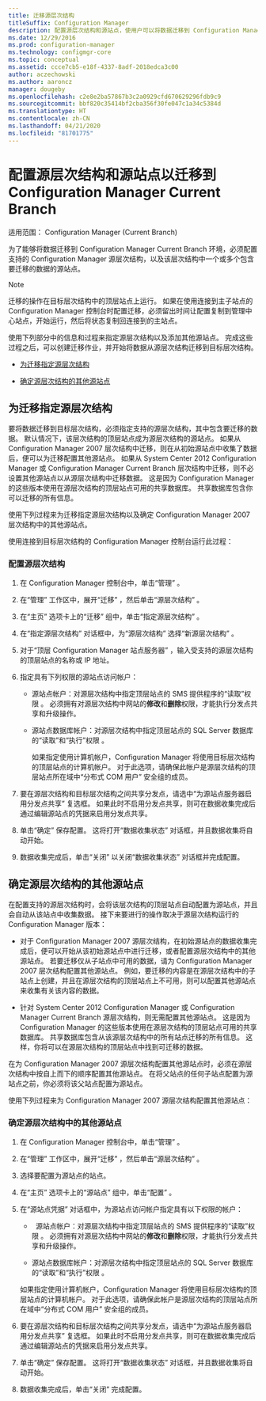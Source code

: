 ```yaml
---
title: 迁移源层次结构
titleSuffix: Configuration Manager
description: 配置源层次结构和源站点，使用户可以将数据迁移到 Configuration Manager Current Branch 环境。
ms.date: 12/29/2016
ms.prod: configuration-manager
ms.technology: configmgr-core
ms.topic: conceptual
ms.assetid: ccce7cb5-e18f-4337-8adf-2018edca3c00
author: aczechowski
ms.author: aaroncz
manager: dougeby
ms.openlocfilehash: c2e8e2ba57867b3c2a0929cfd670629296fdb9c9
ms.sourcegitcommit: bbf820c35414bf2cba356f30fe047c1a34c5384d
ms.translationtype: HT
ms.contentlocale: zh-CN
ms.lasthandoff: 04/21/2020
ms.locfileid: "81701775"
---
```

# <a name="configure-source-hierarchies-and-source-sites-for-migration-to-configuration-manager-current-branch"></a>配置源层次结构和源站点以迁移到 Configuration Manager Current Branch

适用范围：  Configuration Manager (Current Branch)

为了能够将数据迁移到 Configuration Manager Current Branch 环境，必须配置支持的 Configuration Manager 源层次结构，以及该层次结构中一个或多个包含要迁移的数据的源站点。  

> [!NOTE]  
>  迁移的操作在目标层次结构中的顶层站点上运行。 如果在使用连接到主子站点的 Configuration Manager 控制台时配置迁移，必须留出时间让配置复制到管理中心站点，开始运行，然后将状态复制回连接到的主站点。  

 使用下列部分中的信息和过程来指定源层次结构以及添加其他源站点。 完成这些过程之后，可以创建迁移作业，并开始将数据从源层次结构迁移到目标层次结构。  

-   [为迁移指定源层次结构](#BKBM_ConfigSrcHierarchy)  

-   [确定源层次结构的其他源站点](#BKBM_ConfigSrcSites)  

##  <a name="specify-a-source-hierarchy-for-migration"></a><a name="BKBM_ConfigSrcHierarchy"></a>为迁移指定源层次结构  
 要将数据迁移到目标层次结构，必须指定支持的源层次结构，其中包含要迁移的数据。 默认情况下，该层次结构的顶层站点成为源层次结构的源站点。 如果从 Configuration Manager 2007 层次结构中迁移，则在从初始源站点中收集了数据后，便可以为迁移配置其他源站点。 如果从 System Center 2012 Configuration Manager 或 Configuration Manager Current Branch 层次结构中迁移，则不必设置其他源站点以从源层次结构中迁移数据。 这是因为 Configuration Manager 的这些版本使用在源层次结构的顶层站点可用的共享数据库。 共享数据库包含你可以迁移的所有信息。  

 使用下列过程来为迁移指定源层次结构以及确定 Configuration Manager 2007 层次结构中的其他源站点。  

 使用连接到目标层次结构的 Configuration Manager 控制台运行此过程：  

### <a name="to-configure-a-source-hierarchy"></a>配置源层次结构   

1. 在 Configuration Manager 控制台中，单击“管理”  。  

2. 在“管理”  工作区中，展开“迁移”  ，然后单击“源层次结构”  。  

3. 在“主页”  选项卡上的“迁移”  组中，单击“指定源层次结构”  。  

4. 在“指定源层次结构”  对话框中，为“源层次结构”  选择“新源层次结构”  。  

5. 对于“顶层 Configuration Manager 站点服务器”  ，输入受支持的源层次结构的顶层站点的名称或 IP 地址。  

6. 指定具有下列权限的源站点访问帐户：  

   - 源站点帐户：对源层次结构中指定顶层站点的 SMS 提供程序的“读取”权限  。 必须拥有对源层次结构中网站的**修改**和**删除**权限，才能执行分发点共享和升级操作。

   - 源站点数据库帐户：对源层次结构中指定顶层站点的 SQL Server 数据库的“读取”和“执行”权限   。  

     如果指定使用计算机帐户，Configuration Manager 将使用目标层次结构的顶层站点的计算机帐户。 对于此选项，请确保此帐户是源层次结构的顶层站点所在域中“分布式 COM 用户”  安全组的成员。  

7. 要在源层次结构和目标层次结构之间共享分发点，请选中“为源站点服务器启用分发点共享”  复选框。 如果此时不启用分发点共享，则可在数据收集完成后通过编辑源站点的凭据来启用分发点共享。  

8. 单击“确定”  保存配置。 这将打开“数据收集状态”  对话框，并且数据收集将自动开始。  

9. 数据收集完成后，单击“关闭”  以关闭“数据收集状态”  对话框并完成配置。  

##  <a name="identify-additional-source-sites-of-the-source-hierarchy"></a><a name="BKBM_ConfigSrcSites"></a>确定源层次结构的其他源站点  
 在配置支持的源层次结构时，会将该层次结构的顶层站点自动配置为源站点，并且会自动从该站点中收集数据。 接下来要进行的操作取决于源层次结构运行的 Configuration Manager 版本：  

-   对于 Configuration Manager 2007 源层次结构，在初始源站点的数据收集完成后，便可以开始从该初始源站点中进行迁移，或者配置源层次结构中的其他源站点。 若要迁移仅从子站点中可用的数据，请为 Configuration Manager 2007 层次结构配置其他源站点。 例如，要迁移的内容是在源层次结构中的子站点上创建，并且在源层次结构的顶层站点上不可用，则可以配置其他源站点来收集有关该内容的数据。  

-   针对 System Center 2012 Configuration Manager 或 Configuration Manager Current Branch 源层次结构，则无需配置其他源站点。 这是因为 Configuration Manager 的这些版本使用在源层次结构的顶层站点可用的共享数据库。 共享数据库包含从该源层次结构中的所有站点迁移的所有信息。 这样，你将可以在源层次结构的顶层站点中找到可迁移的数据。  

在为 Configuration Manager 2007 源层次结构配置其他源站点时，必须在源层次结构中按自上而下的顺序配置其他源站点。 在将父站点的任何子站点配置为源站点之前，你必须将该父站点配置为源站点。  

使用下列过程来为 Configuration Manager 2007 源层次结构配置其他源站点：  

### <a name="to-identify-additional-source-sites-in-the-source-hierarchy"></a>确定源层次结构中的其他源站点 

1.  在 Configuration Manager 控制台中，单击“管理”  。  

2.  在“管理”  工作区中，展开“迁移”  ，然后单击“源层次结构”  。  

3.  选择要配置为源站点的站点。  

4.  在“主页”  选项卡上的“源站点”  组中，单击“配置”  。  

5.  在“源站点凭据”  对话框中，为源站点访问帐户指定具有以下权限的帐户：  

    -   源站点帐户：对源层次结构中指定顶层站点的 SMS 提供程序的“读取”权限  。 必须拥有对源层次结构中网站的**修改**和**删除**权限，才能执行分发点共享和升级操作。  

    -   源站点数据库帐户：对源层次结构中指定顶层站点的 SQL Server 数据库的“读取”和“执行”权限   。  

    如果指定使用计算机帐户，Configuration Manager 将使用目标层次结构的顶层站点的计算机帐户。 对于此选项，请确保此帐户是源层次结构的顶层站点所在域中“分布式 COM 用户”  安全组的成员。  

6.  要在源层次结构和目标层次结构之间共享分发点，请选中“为源站点服务器启用分发点共享”  复选框。 如果此时不启用分发点共享，则可在数据收集完成后通过编辑源站点的凭据来启用分发点共享。  

7. 单击“确定”  保存配置。 这将打开“数据收集状态”  对话框，并且数据收集将自动开始。  

8.  数据收集完成后，单击“关闭”  完成配置。  

